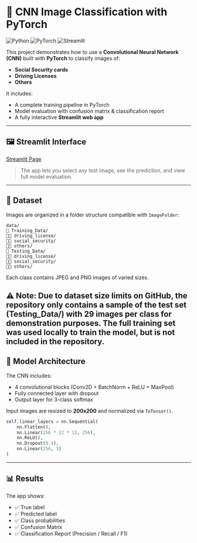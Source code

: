 # 🧠 CNN Image Classification with PyTorch

![Python](https://img.shields.io/badge/python-3.8+-blue.svg)
![PyTorch](https://img.shields.io/badge/pytorch-1.12+-red.svg)
![Streamlit](https://img.shields.io/badge/streamlit-app-green.svg)

This project demonstrates how to use a **Convolutional Neural Network (CNN)** built with **PyTorch** to classify images of:
- **Social Security cards**
- **Driving Licenses**
- **Others**

It includes:
- A complete training pipeline in PyTorch
- Model evaluation with confusion matrix & classification report
- A fully interactive **Streamlit web app**

---

## 🖼️ Streamlit Interface

[Streamlit Page](https://cnn-classification-images.streamlit.app/)

> The app lets you select any test image, see the prediction, and view full model evaluation.

---

## 📁 Dataset

Images are organized in a folder structure compatible with `ImageFolder`:

```
data/
🔹 Training_Data/
🔹🔹 driving_license/
🔹🔹 social_security/
🔹🔹 others/
🔹 Testing_Data/
🔹🔹 driving_license/
🔹🔹 social_security/
🔹🔹 others/
```
Each class contains JPEG and PNG images of varied sizes.

⚠️ Note: Due to dataset size limits on GitHub, the repository only contains a sample of the test set (Testing_Data/) with 29 images per class for demonstration purposes. The full training set was used locally to train the model, but is not included in the repository.
---

## 🧠 Model Architecture

The CNN includes:

- 4 convolutional blocks (Conv2D + BatchNorm + ReLU + MaxPool)
- Fully connected layer with dropout
- Output layer for 3-class softmax

Input images are resized to **200x200** and normalized via `ToTensor()`.

```python
self.linear_layers = nn.Sequential(
    nn.Flatten(),
    nn.Linear(256 * 12 * 12, 256),
    nn.ReLU(),
    nn.Dropout(0.4),
    nn.Linear(256, 3)
)
```

---

## 📊 Results

The app shows:
- ✅ True label
- ✅ Predicted label
- ✅ Class probabilities
- ✅ Confusion Matrix
- ✅ Classification Report (Precision / Recall / F1)
